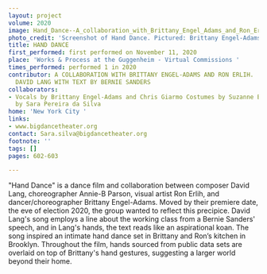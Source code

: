 ```yaml
---
layout: project
volume: 2020
image: Hand_Dance--A_collaboration_with_Brittany_Engel_Adams_and_Ron_Erlih___New_music_by_David_Lang_with_text_by_Bernie_Sanders.jpg
photo_credit: 'Screenshot of Hand Dance. Pictured: Brittany Engel-Adams and Ron Erlih. '
title: HAND DANCE
first_performed: first performed on November 11, 2020
place: 'Works & Process at the Guggenheim - Virtual Commissions '
times_performed: performed 1 in 2020
contributor: A COLLABORATION WITH BRITTANY ENGEL-ADAMS AND RON ERLIH.  NEW MUSIC BY
  DAVID LANG WITH TEXT BY BERNIE SANDERS
collaborators:
- Vocals by Brittany Engel-Adams and Chris Giarmo Costumes by Suzanne Bocanegra  Produced
  by Sara Pereira da Silva
home: 'New York City '
links:
- www.bigdancetheater.org
contact: Sara.silva@bigdancetheater.org
footnote: ''
tags: []
pages: 602-603

---
```


"Hand Dance" is a dance film and collaboration between composer David Lang, choreographer Annie-B Parson, visual artist Ron Erlih, and dancer/choreographer Brittany Engel-Adams. Moved by their premiere date, the eve of election 2020, the group wanted to reflect this precipice. David Lang's song employs a line about the working class from a Bernie Sanders' speech, and in Lang's hands, the text reads like an aspirational koan. The song inspired an intimate hand dance set in Brittany and Ron’s kitchen in Brooklyn. Throughout the film, hands sourced from public data sets are overlaid on top of Brittany's hand gestures, suggesting a larger world beyond their home.
